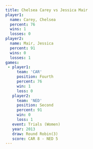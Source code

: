 ```yaml
---
title: Chelsea Carey vs Jessica Mair
player1:              
  name: Carey, Chelsea
  percent: 76         
  wins: 1             
  losses: 0           
player2:              
  name: Mair, Jessica 
  percent: 91         
  wins: 0             
  losses: 1           
games:
 - player1:          
     team: 'CAR'     
     position: Fourth
     percent: 76     
     win: 1          
     loss: 0         
   player2:          
     team: 'NED'     
     position: Second
     percent: 91     
     win: 0          
     loss: 1         
   event: Trials (Women)
   year: 2013           
   draw: Round Robin(3) 
   score: CAR 8 - NED 5 
---
```

